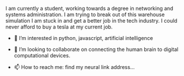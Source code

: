 I am currently a student, working towards a degree in networking and systems administration.
I am trying to break out of this warehouse simulation I am stuck in and get a better job in the tech industry. I could never afford to buy a tesla at my current job.


- 👀 I’m interested in python, javascript, artificial intelligence

- 💞️ I’m looking to collaborate on connecting the human brain to digital computational devices.

- 📫 How to reach me: find my neural link address...

